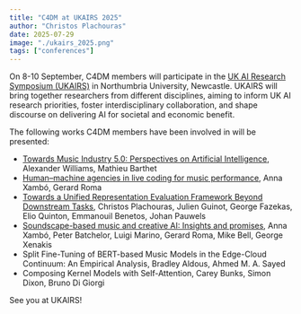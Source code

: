 ```yaml
---
title: "C4DM at UKAIRS 2025"
author: "Christos Plachouras"
date: 2025-07-29
image: "./ukairs_2025.png"
tags: ["conferences"]
---
```


On 8-10 September, C4DM members will participate in the [UK AI Research Symposium (UKAIRS)](https://www.ukairs.ac.uk/) in Northumbria University, Newcastle. UKAIRS will bring together researchers from different disciplines, aiming to inform UK AI research priorities, foster interdisciplinary collaboration, and shape discourse on delivering AI for societal and economic benefit.

The following works C4DM members have been involved in will be presented:
* [Towards Music Industry 5.0: Perspectives on Artificial Intelligence](https://hal.science/hal-04943901v1/document), Alexander Williams, Mathieu Barthet
* [Human–machine agencies in live coding for music performance](https://qmro.qmul.ac.uk/xmlui/bitstream/handle/123456789/103081/Xambo%20Sedo%20Human-machine%20agencies%20in%20live%20coding%20for%20music%20performance%202024%20Accepted.pdf?sequence=2&isAllowed=y), Anna Xambó, Gerard Roma
* [Towards a Unified Representation Evaluation Framework Beyond Downstream Tasks](https://qmro.qmul.ac.uk/xmlui/handle/123456789/106803), Christos Plachouras, Julien Guinot, George Fazekas, Elio Quinton, Emmanouil Benetos, Johan Pauwels
* [Soundscape-based music and creative AI: Insights and promises](https://qmro.qmul.ac.uk/xmlui/bitstream/handle/123456789/110219/Xambo%20Soundscape-based%20music%202025%20Accepted.pdf?sequence=2), Anna Xambó, Peter Batchelor, Luigi Marino, Gerard Roma, Mike Bell, George Xenakis
* Split Fine-Tuning of BERT-based Music Models in the Edge-Cloud Continuum: An Empirical Analysis, Bradley Aldous, Ahmed M. A. Sayed
* Composing Kernel Models with Self-Attention, Carey Bunks, Simon Dixon, Bruno Di Giorgi

See you at UKAIRS!